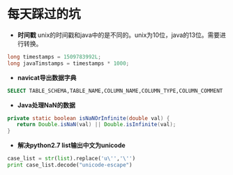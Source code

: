 # 每天踩过的坑

- **时间戳**
unix的时间戳和java中的是不同的。unix为10位，java的13位。需要进行转换。

 ```java
 long timestamps = 1509783992L;
long javaTimstamps = timestamps * 1000;
 ```
- **navicat导出数据字典**

 ```sql
 SELECT TABLE_SCHEMA,TABLE_NAME,COLUMN_NAME,COLUMN_TYPE,COLUMN_COMMENT  FROM information_schema.columns WHERE TABLE_SCHEMA='table name'
 ```
- **Java处理NaN的数据**

 ```java
private static boolean isNaNOrInfinite(double val) {
    return Double.isNaN(val) || Double.isInfinite(val);
}
 ```

- **解决python2.7 list输出中文为unicode**

 ```python
case_list = str(list).replace('u\'','\'')
print case_list.decode("unicode-escape")
```

